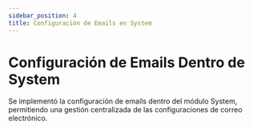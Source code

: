 ```yaml
---
sidebar_position: 4
title: Configuración de Emails en System
---
```


# Configuración de Emails Dentro de System

Se implementó la configuración de emails dentro del módulo System, permitiendo una gestión centralizada de las configuraciones de correo electrónico.
